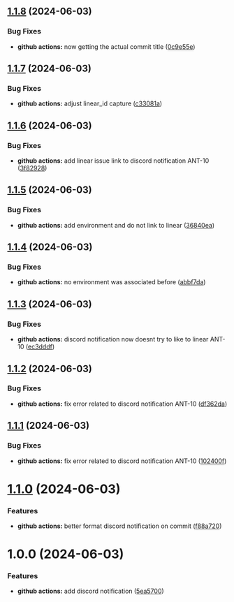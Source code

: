 ## [1.1.8](https://github.com/antoniobfm/increment-git-tag/compare/v1.1.7...v1.1.8) (2024-06-03)


### Bug Fixes

* **github actions:** now getting the actual commit title ([0c9e55e](https://github.com/antoniobfm/increment-git-tag/commit/0c9e55e45723d0fdcfae33b40173385a74b01cf3))

## [1.1.7](https://github.com/antoniobfm/increment-git-tag/compare/v1.1.6...v1.1.7) (2024-06-03)


### Bug Fixes

* **github actions:** adjust linear_id capture ([c33081a](https://github.com/antoniobfm/increment-git-tag/commit/c33081a9564a03f464d64eb3f6dfc903f18dcd12))

## [1.1.6](https://github.com/antoniobfm/increment-git-tag/compare/v1.1.5...v1.1.6) (2024-06-03)


### Bug Fixes

* **github actions:** add linear issue link to discord notification ANT-10 ([3f82928](https://github.com/antoniobfm/increment-git-tag/commit/3f829281af8a28000d99ec8e59c8c96f744d955e))

## [1.1.5](https://github.com/antoniobfm/increment-git-tag/compare/v1.1.4...v1.1.5) (2024-06-03)


### Bug Fixes

* **github actions:** add environment and do not link to linear ([36840ea](https://github.com/antoniobfm/increment-git-tag/commit/36840eaa1af4639824eca88a07d32351fd7ae0db))

## [1.1.4](https://github.com/antoniobfm/increment-git-tag/compare/v1.1.3...v1.1.4) (2024-06-03)


### Bug Fixes

* **github actions:** no environment was associated before ([abbf7da](https://github.com/antoniobfm/increment-git-tag/commit/abbf7da845fdfbfa78542650998989ad3e6203cb))

## [1.1.3](https://github.com/antoniobfm/increment-git-tag/compare/v1.1.2...v1.1.3) (2024-06-03)


### Bug Fixes

* **github actions:** discord notification now doesnt try to like to linear ANT-10 ([ec3dddf](https://github.com/antoniobfm/increment-git-tag/commit/ec3dddfbf8f1a394723b30fe48565b13b971cd7f))

## [1.1.2](https://github.com/antoniobfm/increment-git-tag/compare/v1.1.1...v1.1.2) (2024-06-03)


### Bug Fixes

* **github actions:** fix error related to discord notification ANT-10 ([df362da](https://github.com/antoniobfm/increment-git-tag/commit/df362dadd4f959a766d1fb797b7a8bece5cad8f0))

## [1.1.1](https://github.com/antoniobfm/increment-git-tag/compare/v1.1.0...v1.1.1) (2024-06-03)


### Bug Fixes

* **github actions:** fix error related to discord notification ANT-10 ([102400f](https://github.com/antoniobfm/increment-git-tag/commit/102400fa05223b979c9a4082712a01d1d9c364ae))

# [1.1.0](https://github.com/antoniobfm/increment-git-tag/compare/v1.0.0...v1.1.0) (2024-06-03)


### Features

* **github actions:** better format discord notification on commit ([f88a720](https://github.com/antoniobfm/increment-git-tag/commit/f88a7203e5da6f85cb6888b00fe9ea6ffcf3524a))

# 1.0.0 (2024-06-03)


### Features

* **github actions:** add discord notification ([5ea5700](https://github.com/antoniobfm/increment-git-tag/commit/5ea570003e69e09312a39947220c26b65054dd20))
